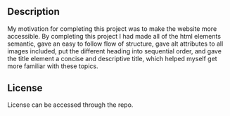 # <Module-1>

## Description

My motivation for completing this project was to make the website more accessible. By completing this project I had made all of the html elements semantic, gave an easy to follow flow of structure, gave alt attributes to all images included, put the different heading into sequential order, and gave the title element a concise and descriptive title, which helped myself get more familiar with these topics.

## License

License can be accessed through the repo.